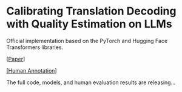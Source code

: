 # Calibrating Translation Decoding with Quality Estimation on LLMs

Official implementation based on the PyTorch and Hugging Face Transformers libraries.

[[Paper](https://arxiv.org/pdf/2504.19044)]

[[Human Annotation]](https://huggingface.co/datasets/Calibration-Translation/Calibration-translation-human-eval)


The full code, models, and human evaluation results are releasing...
